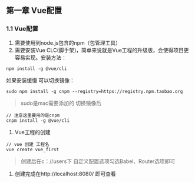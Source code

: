 ## 第一章 Vue配置
### 1.1 Vue配置
1. 需要使用到node.js包含的npm（包管理工具）
1. 需要安装Vue CLC(脚手架)，简单来说就是Vue工程的升级版，会使得项目更容易实现。安装方法：
```
npm install -g @vue/cli
```

如果安装缓慢 可以切换镜像：
```
sudo npm install -g cnpm --registry=https://registry.npm.taobao.org
```
>sudo是mac需要添加的
切换镜像后
```
// 注意这里要用的是cnpm
cnpm install -g @vue/cli
```
1. Vue工程的创建
```
// vue 创建 工程名
vue create vue_first
```
>创建后在c：//users下
自定义配置选项勾选Babel、Router选项即可

1. 创建完成在http://localhost:8080/ 
即可查看



